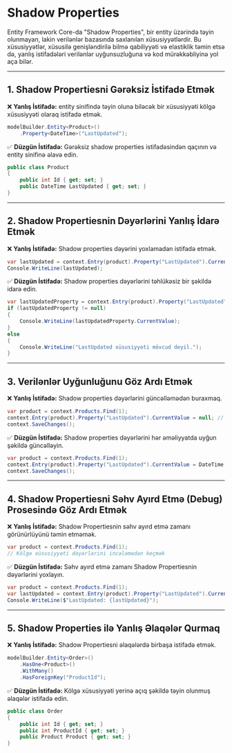 # Shadow Properties

Entity Framework Core-da "Shadow Properties", bir entity üzərində təyin olunmayan, lakin verilənlər bazasında saxlanılan xüsusiyyətlərdir. Bu xüsusiyyətlər, xüsusilə genişləndirilə bilmə qabiliyyəti və elastiklik təmin etsə də, yanlış istifadələri verilənlər uyğunsuzluğuna və kod mürəkkəbliyinə yol aça bilər.

---

## 1. Shadow Propertiesni Gərəksiz İstifadə Etmək

❌ **Yanlış İstifadə:** entity sinifində təyin oluna biləcək bir xüsusiyyəti kölgə xüsusiyyəti olaraq istifadə etmək.

```csharp
modelBuilder.Entity<Product>()
    .Property<DateTime>("LastUpdated");
```

✅ **Düzgün İstifadə:** Gərəksiz shadow properties istifadəsindən qaçının və entity sinifinə əlavə edin.

```csharp
public class Product
{
    public int Id { get; set; }
    public DateTime LastUpdated { get; set; }
}
```

---

## 2. Shadow Propertiesnin Dəyərlərini Yanlış İdarə Etmək

❌ **Yanlış İstifadə:** Shadow properties dəyərini yoxlamadan istifadə etmək.

```csharp
var lastUpdated = context.Entry(product).Property("LastUpdated").CurrentValue;
Console.WriteLine(lastUpdated);
```

✅ **Düzgün İstifadə:** Shadow properties dəyərlərini təhlükəsiz bir şəkildə idarə edin.

```csharp
var lastUpdatedProperty = context.Entry(product).Property("LastUpdated");
if (lastUpdatedProperty != null)
{
    Console.WriteLine(lastUpdatedProperty.CurrentValue);
}
else
{
    Console.WriteLine("LastUpdated xüsusiyyəti mövcud deyil.");
}
```

---

## 3. Verilənlər Uyğunluğunu Göz Ardı Etmək

❌ **Yanlış İstifadə:** Shadow properties dəyərlərini güncəlləmədən buraxmaq.

```csharp
var product = context.Products.Find(1);
context.Entry(product).Property("LastUpdated").CurrentValue = null; // Dəyər tutarsızlığı yaradır
context.SaveChanges();
```

✅ **Düzgün İstifadə:** Shadow properties dəyərlərini hər əməliyyatda uyğun şəkildə güncəlləyin.

```csharp
var product = context.Products.Find(1);
context.Entry(product).Property("LastUpdated").CurrentValue = DateTime.UtcNow;
context.SaveChanges();
```

---

## 4. Shadow Propertiesni Səhv Ayırd Etmə (Debug) Prosesində Göz Ardı Etmək

❌ **Yanlış İstifadə:** Shadow Propertiesnin səhv ayırd etmə zamanı görünürlüyünü təmin etməmək.

```csharp
var product = context.Products.Find(1);
// Kölgə xüsusiyyəti dəyərlərini incələmədən keçmək
```

✅ **Düzgün İstifadə:** Səhv ayırd etmə zamanı Shadow Propertiesnin dəyərlərini yoxlayın.

```csharp
var product = context.Products.Find(1);
var lastUpdated = context.Entry(product).Property("LastUpdated").CurrentValue;
Console.WriteLine($"LastUpdated: {lastUpdated}");
```

---

## 5. Shadow Properties ilə Yanlış Əlaqələr Qurmaq

❌ **Yanlış İstifadə:** Shadow Propertiesni əlaqələrdə birbaşa istifadə etmək.

```csharp
modelBuilder.Entity<Order>()
    .HasOne<Product>()
    .WithMany()
    .HasForeignKey("ProductId");
```

✅ **Düzgün İstifadə:** Kölgə xüsusiyyəti yerinə açıq şəkildə təyin olunmuş əlaqələr istifadə edin.

```csharp
public class Order
{
    public int Id { get; set; }
    public int ProductId { get; set; }
    public Product Product { get; set; }
}
```
